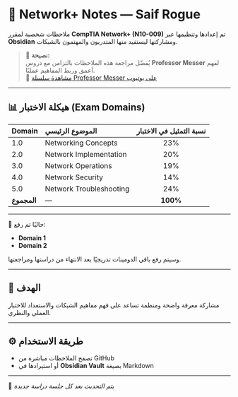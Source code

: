 # 📡 Network+ Notes — Saif Rogue

ملاحظات شخصية لمقرر **CompTIA Network+ (N10-009)** تم إعدادها وتنظيمها عبر **Obsidian** ومشاركتها ليستفيد منها المتدربون والمهتمون بالشبكات.

> 🧠 **نصيحة:**  
> يُفضّل مراجعة هذه الملاحظات بالتزامن مع دروس **Professor Messer** لفهم أعمق وربط المفاهيم عمليًا.  
> 🎥 [مشاهدة سلسلة Professor Messer على يوتيوب](https://youtube.com/playlist?list=PLG49S3nxzAnl_tQe3kvnmeMid0mjF8Le8&si=enQFSL4aZjbFJD5v)

---

## 📊 هيكلة الاختبار (Exam Domains)

| Domain | الموضوع الرئيسي | نسبة التمثيل في الاختبار |
|:-------|:----------------|:-------------------------:|
| 1.0 | Networking Concepts | 23% |
| 2.0 | Network Implementation | 20% |
| 3.0 | Network Operations | 19% |
| 4.0 | Network Security | 14% |
| 5.0 | Network Troubleshooting | 24% |
| **المجموع** | — | **100%** |

---

📘 حاليًا تم رفع:
- **Domain 1**
- **Domain 2**

وسيتم رفع باقي الدومينات تدريجيًا بعد الانتهاء من دراستها ومراجعتها.

---

## 🎯 الهدف
مشاركة معرفة واضحة ومنظمة تساعد على فهم مفاهيم الشبكات والاستعداد للاختبار العملي والنظري.

---

## ⚙️ طريقة الاستخدام
- تصفح الملاحظات مباشرة من GitHub  
- أو استيرادها في **Obsidian Vault** بصيغة Markdown  

---

📅 *يتم التحديث بعد كل جلسة دراسة جديدة*
